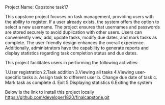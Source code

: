Project Name: Capstone task17

This capstone project focuses on task management, providing users with the ability to register. If a user already exists, the system offers the option to select a new username. The project ensures that usernames and passwords are stored securely to avoid duplication with other users. Users can conveniently view, add, update tasks, modify due dates, and mark tasks as complete. The user-friendly design enhances the overall experience. Additionally, administrators have the capability to generate reports and display statistics regarding task completion status and due dates.

This project facilitates users in performing the following activities:

1.User registration
2.Task addition
3.Viewing all tasks
4.Viewing user-specific tasks
    a. Assign task to different user
    b. Change due date of task
    c. Mark task as complete
    d. Exit
5.Displaying statistics
6.Exiting the system

Below is the link to install this project locally
https://github.com/developer1820/finalcapstone.git







